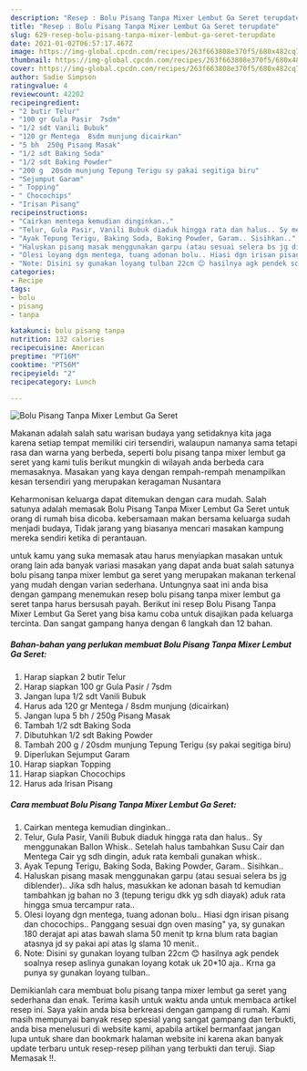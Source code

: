 ```yaml
---
description: "Resep : Bolu Pisang Tanpa Mixer Lembut Ga Seret terupdate"
title: "Resep : Bolu Pisang Tanpa Mixer Lembut Ga Seret terupdate"
slug: 629-resep-bolu-pisang-tanpa-mixer-lembut-ga-seret-terupdate
date: 2021-01-02T06:57:17.467Z
image: https://img-global.cpcdn.com/recipes/263f663808e370f5/680x482cq70/bolu-pisang-tanpa-mixer-lembut-ga-seret-foto-resep-utama.jpg
thumbnail: https://img-global.cpcdn.com/recipes/263f663808e370f5/680x482cq70/bolu-pisang-tanpa-mixer-lembut-ga-seret-foto-resep-utama.jpg
cover: https://img-global.cpcdn.com/recipes/263f663808e370f5/680x482cq70/bolu-pisang-tanpa-mixer-lembut-ga-seret-foto-resep-utama.jpg
author: Sadie Simpson
ratingvalue: 4
reviewcount: 42202
recipeingredient:
- "2 butir Telur"
- "100 gr Gula Pasir  7sdm"
- "1/2 sdt Vanili Bubuk"
- "120 gr Mentega  8sdm munjung dicairkan"
- "5 bh  250g Pisang Masak"
- "1/2 sdt Baking Soda"
- "1/2 sdt Baking Powder"
- "200 g  20sdm munjung Tepung Terigu sy pakai segitiga biru"
- "Sejumput Garam"
- " Topping"
- " Chocochips"
- "Irisan Pisang"
recipeinstructions:
- "Cairkan mentega kemudian dinginkan.."
- "Telur, Gula Pasir, Vanili Bubuk diaduk hingga rata dan halus.. Sy menggunakan Ballon Whisk.. Setelah halus tambahkan Susu Cair dan Mentega Cair yg sdh dingin, aduk rata kembali gunakan whisk.."
- "Ayak Tepung Terigu, Baking Soda, Baking Powder, Garam.. Sisihkan.."
- "Haluskan pisang masak menggunakan garpu (atau sesuai selera bs jg diblender).. Jika sdh halus, masukkan ke adonan basah td kemudian tambahkan jg bahan no 3 (tepung terigu dkk yg sdh diayak) aduk rata hingga smua tercampur rata.."
- "Olesi loyang dgn mentega, tuang adonan bolu.. Hiasi dgn irisan pisang dan chocochips.. Panggang sesuai dgn oven masing&#34; ya, sy gunakan 180 derajat api atas bawah slama 50 menit tp krna blum rata bagian atasnya jd sy pakai api atas lg slama 10 menit.."
- "Note: Disini sy gunakan loyang tulban 22cm 😊 hasilnya agk pendek soalnya resep aslinya gunakan loyang kotak uk 20*10 aja.. Krna ga punya sy gunakan loyang tulban.."
categories:
- Recipe
tags:
- bolu
- pisang
- tanpa

katakunci: bolu pisang tanpa 
nutrition: 132 calories
recipecuisine: American
preptime: "PT16M"
cooktime: "PT56M"
recipeyield: "2"
recipecategory: Lunch

---
```



![Bolu Pisang Tanpa Mixer Lembut Ga Seret](https://img-global.cpcdn.com/recipes/263f663808e370f5/680x482cq70/bolu-pisang-tanpa-mixer-lembut-ga-seret-foto-resep-utama.jpg)

Makanan adalah salah satu warisan budaya yang setidaknya kita jaga karena setiap tempat memiliki ciri tersendiri, walaupun namanya sama tetapi rasa dan warna yang berbeda, seperti bolu pisang tanpa mixer lembut ga seret yang kami tulis berikut mungkin di wilayah anda berbeda cara memasaknya. Masakan yang kaya dengan rempah-rempah menampilkan kesan tersendiri yang merupakan keragaman Nusantara

Keharmonisan keluarga dapat ditemukan dengan cara mudah. Salah satunya adalah memasak Bolu Pisang Tanpa Mixer Lembut Ga Seret untuk orang di rumah bisa dicoba. kebersamaan makan bersama keluarga sudah menjadi budaya, Tidak jarang yang biasanya mencari masakan kampung mereka sendiri ketika di perantauan.



untuk kamu yang suka memasak atau harus menyiapkan masakan untuk orang lain ada banyak variasi masakan yang dapat anda buat salah satunya bolu pisang tanpa mixer lembut ga seret yang merupakan makanan terkenal yang mudah dengan varian sederhana. Untungnya saat ini anda bisa dengan gampang menemukan resep bolu pisang tanpa mixer lembut ga seret tanpa harus bersusah payah.
Berikut ini resep Bolu Pisang Tanpa Mixer Lembut Ga Seret yang bisa kamu coba untuk disajikan pada keluarga tercinta. Dan sangat gampang hanya dengan 6 langkah dan 12 bahan.


<!--inarticleads1-->

##### Bahan-bahan yang perlukan membuat Bolu Pisang Tanpa Mixer Lembut Ga Seret:

1. Harap siapkan 2 butir Telur
1. Harap siapkan 100 gr Gula Pasir / 7sdm
1. Jangan lupa 1/2 sdt Vanili Bubuk
1. Harus ada 120 gr Mentega / 8sdm munjung (dicairkan)
1. Jangan lupa 5 bh / 250g Pisang Masak
1. Tambah 1/2 sdt Baking Soda
1. Dibutuhkan 1/2 sdt Baking Powder
1. Tambah 200 g / 20sdm munjung Tepung Terigu (sy pakai segitiga biru)
1. Diperlukan Sejumput Garam
1. Harap siapkan  Topping
1. Harap siapkan  Chocochips
1. Harus ada Irisan Pisang




<!--inarticleads2-->

##### Cara membuat  Bolu Pisang Tanpa Mixer Lembut Ga Seret:

1. Cairkan mentega kemudian dinginkan..
1. Telur, Gula Pasir, Vanili Bubuk diaduk hingga rata dan halus.. Sy menggunakan Ballon Whisk.. Setelah halus tambahkan Susu Cair dan Mentega Cair yg sdh dingin, aduk rata kembali gunakan whisk..
1. Ayak Tepung Terigu, Baking Soda, Baking Powder, Garam.. Sisihkan..
1. Haluskan pisang masak menggunakan garpu (atau sesuai selera bs jg diblender).. Jika sdh halus, masukkan ke adonan basah td kemudian tambahkan jg bahan no 3 (tepung terigu dkk yg sdh diayak) aduk rata hingga smua tercampur rata..
1. Olesi loyang dgn mentega, tuang adonan bolu.. Hiasi dgn irisan pisang dan chocochips.. Panggang sesuai dgn oven masing&#34; ya, sy gunakan 180 derajat api atas bawah slama 50 menit tp krna blum rata bagian atasnya jd sy pakai api atas lg slama 10 menit..
1. Note: Disini sy gunakan loyang tulban 22cm 😊 hasilnya agk pendek soalnya resep aslinya gunakan loyang kotak uk 20*10 aja.. Krna ga punya sy gunakan loyang tulban..




Demikianlah cara membuat bolu pisang tanpa mixer lembut ga seret yang sederhana dan enak. Terima kasih untuk waktu anda untuk membaca artikel resep ini. Saya yakin anda bisa berkreasi dengan gampang di rumah. Kami masih mempunyai banyak resep spesial yang sangat gampang dan terbukti, anda bisa menelusuri di website kami, apabila artikel bermanfaat jangan lupa untuk share dan bookmark halaman website ini karena akan banyak update terbaru untuk resep-resep pilihan yang terbukti dan teruji. Siap Memasak !!. 
